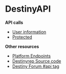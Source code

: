 DestinyAPI
==========

**API calls**

* [User information](http://wiki.destinypublic.com/User-Information)
* [Protected](http://wiki.destinypublic.com/Protected-API-calls)

**Other resources**
* [Platform Endpoints](https://github.com/SargoDarya/bungie-platform/blob/develop/endpoints.txt)
* [Destinyrep Source code](https://github.com/pandapaul/destiny)
* [Destiny Forum #api tag](http://support.bungie.com/en/Forum/Topics/0/1/0/api)